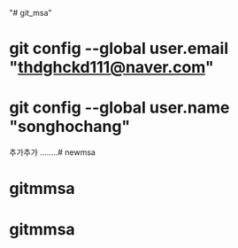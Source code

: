 "# git_msa" 

# git config --global user.email "thdghckd111@naver.com"
# git config --global user.name "songhochang"

추가추가
........# newmsa
# gitmmsa
# gitmmsa

